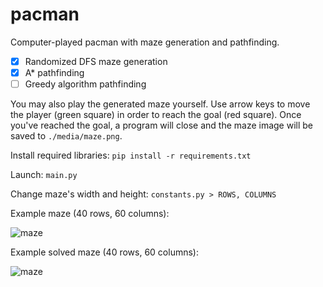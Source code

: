 # pacman
Computer-played pacman with maze generation and pathfinding.

- [X] Randomized DFS maze generation
- [X] A* pathfinding
- [ ] Greedy algorithm pathfinding

You may also play the generated maze yourself. Use arrow keys to move the player (green square) in order to reach the goal (red square).
Once you've reached the goal, a program will close and the maze image will be saved to ``./media/maze.png``.

Install required libraries: ``pip install -r requirements.txt``

Launch: ``main.py``

Change maze's width and height: ``constants.py > ROWS, COLUMNS``

Example maze (40 rows, 60 columns):

![maze](https://user-images.githubusercontent.com/28676554/158453045-26450675-2ee6-415a-979d-d63f2934f2fe.png)

Example solved maze (40 rows, 60 columns):

![maze](https://user-images.githubusercontent.com/28676554/158602954-64d3e254-cc79-4cf1-a087-50466bd3f1a8.png)
